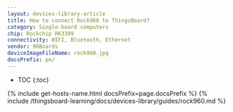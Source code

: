 ```yaml
---
layout: devices-library-article
title: How to connect Rock960 to ThingsBoard?
category: Single-board computers
chip: Rockchip RK3399
connectivity: WIFI, Bluetooth, Ethernet
vendor: 96Boards
deviceImageFileName: rock960.jpg
docsPrefix: pe/
---
```



* TOC
{:toc}

{% include get-hosts-name.html docsPrefix=page.docsPrefix %}
{% include /thingsboard-learning/docs/devices-library/guides/rock960.md %}